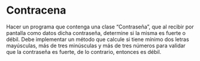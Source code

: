 # Contracena
Hacer un programa que contenga una clase “Contraseña”, que al recibir por pantalla como  datos dicha contraseña, determine si la misma es fuerte o débil. Debe implementar un método  que calcule si tiene mínimo dos letras mayúsculas, más de tres minúsculas y más de tres números  para validar que la contraseña es fuerte, de lo contrario, entonces es débil.
